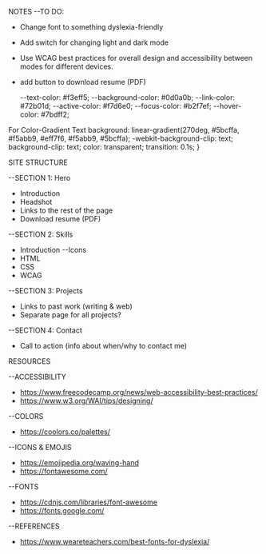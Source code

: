 NOTES
--TO DO:
* Change font to something dyslexia-friendly
* Add switch for changing light and dark mode
* Use WCAG best practices for overall design and accessibility between modes for different devices.
* add button to download resume (PDF)

    --text-color: #f3eff5; 
    --background-color: #0d0a0b;
    --link-color: #72b01d;
    --active-color: #f7d6e0;
    --focus-color: #b2f7ef;
    --hover-color: #7bdff2;

For Color-Gradient Text
        background: linear-gradient(270deg,
    #5bcffa,
    #f5abb9,
    #eff7f6,
    #f5abb9,
    #5bcffa);
                -webkit-background-clip: text;
                background-clip: text;
                color: transparent;
    transition: 0.1s;
}

SITE STRUCTURE

--SECTION 1: Hero
* Introduction
* Headshot
* Links to the rest of the page
* Download resume (PDF)

--SECTION 2: Skills
* Introduction
    --Icons
* HTML
* CSS
* WCAG

--SECTION 3: Projects
* Links to past work (writing & web)
* Separate page for all projects?

--SECTION 4: Contact
* Call to action (info about when/why to contact me)


RESOURCES

--ACCESSIBILITY
* https://www.freecodecamp.org/news/web-accessibility-best-practices/
* https://www.w3.org/WAI/tips/designing/



--COLORS
* https://coolors.co/palettes/

--ICONS & EMOJIS
* https://emojipedia.org/waving-hand
* https://fontawesome.com/


--FONTS
* https://cdnjs.com/libraries/font-awesome
* https://fonts.google.com/


--REFERENCES
* https://www.weareteachers.com/best-fonts-for-dyslexia/


